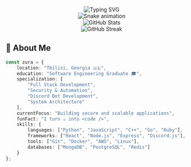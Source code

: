 <div align="center">
  <img src="https://readme-typing-svg.herokuapp.com?font=Fira+Code&size=27&duration=3000&pause=1000&color=00F7EE&center=true&vCenter=true&width=435&lines=Hello%2C+I'm+Zura+%F0%9F%91%8B;Full+Stack+Developer" alt="Typing SVG" />
</div>

<div align="center">
  <img src="https://raw.githubusercontent.com/sk1dk/sk1dk/output/github-contribution-grid-snake-dark.svg" alt="Snake animation" />
</div>


<div align="center">
  <img src="https://github-readme-stats-sk1dk.vercel.app/api?username=sk1dk&show_icons=true&theme=radical&hide_border=true&count_private=true" alt="GitHub Stats" />
</div>

<div align="center">
  <img src="https://github-readme-streak-stats.herokuapp.com/?user=sk1dk&theme=radical&hide_border=true" alt="GitHub Streak" />
</div>

## 🚀 About Me

```typescript
const zura = {
    location: "Tbilisi, Georgia 🇬🇪",
    education: "Software Engineering Graduate 🎓",
    specialization: [
        "Full Stack Development",
        "Security & Automation",
        "Discord Bot Development",
        "System Architecture"
    ],
    currentFocus: "Building secure and scalable applications",
    funFact: "I turn ☕ into <code />",
    skills: {
        languages: ["Python", "JavaScript", "C++", "Go", "Ruby"],
        frameworks: ["React", "Node.js", "Express", "Discord.js"],
        tools: ["Git", "Docker", "AWS", "Linux"],
        databases: ["MongoDB", "PostgreSQL", "Redis"]
    }
};
